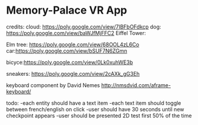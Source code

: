 # Memory-Palace VR App


credits: 
cloud: https://poly.google.com/view/7IBFbOFdkcp
dog: https://poly.google.com/view/baWJfMjFFC2
Eiffel Tower:

Elm tree: https://poly.google.com/view/68OOL4zL6Co
car:https://poly.google.com/view/bSUF7N6ZGmn

bicyce:https://poly.google.com/view/0Lk0xuhWE3b

sneakers: https://poly.google.com/view/2cAXk_gG3Eh

keyboard component by David Nemes http://nmsdvid.com/aframe-keyboard/



todo:
-each entity should have a text item 
-each text item should toggle between french/english on click
-user should have 30 seconds until new checkpoint appears
-user should be presented 2D test first 50% of the time


